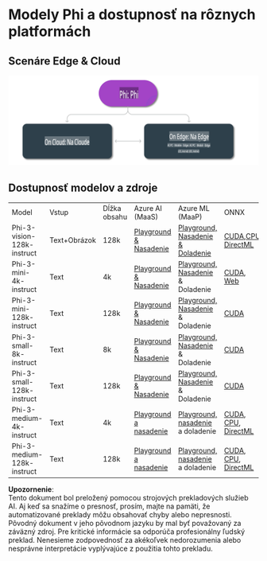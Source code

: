 # Modely Phi a dostupnosť na rôznych platformách 

## Scenáre Edge & Cloud

![EdgeCloud](../../../../../translated_images/01.phiedgecloud.b0223093d5c9be1e3050490fca4a8b42a0ea7445386aefc1e5b3f25d122b589d.sk.png)

## Dostupnosť modelov a zdroje

| | | | | | | | | |
|-|-|-|-|-|-|-|-|-|
|Model|Vstup|Dĺžka obsahu|Azure AI (MaaS)|Azure ML (MaaP)|ONNX|Hugging Face|Ollama|Nvidia NIM|
|Phi-3-vision-128k-instruct|Text+Obrázok|128k|[Playground & Nasadenie](https://ai.azure.com/explore/models/Phi-3-vision-128k-instruct/version/2/registry/azureml)|[Playground, Nasadenie & Doladenie](https://ml.azure.com/registries/azureml/models/Phi-3-vision-128k-instruct/version/2)|[CUDA](https://huggingface.co/microsoft/Phi-3-vision-128k-instruct-onnx-cuda/tree/main),[CPU](https://huggingface.co/microsoft/Phi-3-vision-128k-instruct-onnx-cpu/tree/main), [DirectML](https://huggingface.co/microsoft/Phi-3-vision-128k-instruct-onnx-directml/tree/main)|[Stiahnuť](https://huggingface.co/microsoft/Phi-3-vision-128k-instruct)|-NA-|[NIM API](https://build.nvidia.com/microsoft/phi-3-vision-128k-instruct)|
|Phi-3-mini-4k-instruct|Text|4k|[Playground & Nasadenie](https://aka.ms/phi3-mini-4k-azure-ml)|[Playground, Nasadenie](https://aka.ms/phi3-mini-4k-azure-ml) & Doladenie|[CUDA](https://huggingface.co/microsoft/Phi-3-mini-4k-instruct-onnx), [Web](https://huggingface.co/microsoft/Phi-3-mini-4k-instruct-onnx)|[Playground & Stiahnuť](https://huggingface.co/chat/models/microsoft/Phi-3-mini-4k-instruct)|[GGUF](https://huggingface.co/microsoft/Phi-3-mini-4k-instruct-gguf)|[NIM API](https://build.nvidia.com/microsoft/phi-3-mini-4k)|
|Phi-3-mini-128k-instruct|Text|128k|[Playground & Nasadenie](https://ai.azure.com/explore/models/Phi-3-mini-128k-instruct/version/9/registry/azureml)|[Playground, Nasadenie](https://ai.azure.com/explore/models/Phi-3-mini-128k-instruct/version/9/registry/azureml) & Doladenie|[CUDA](https://huggingface.co/microsoft/Phi-3-mini-128k-instruct-onnx)|[Stiahnuť](https://huggingface.co/microsoft/Phi-3-mini-128k-instruct-onnx)|-NA-|[NIM API](https://build.nvidia.com/microsoft/phi-3-mini)|
|Phi-3-small-8k-instruct|Text|8k|[Playground & Nasadenie](https://ml.azure.com/registries/azureml/models/Phi-3-small-8k-instruct/version/2)|[Playground, Nasadenie](https://ai.azure.com/explore/models/Phi-3-small-8k-instruct/version/2/registry/azureml) & Doladenie|[CUDA](https://huggingface.co/microsoft/Phi-3-small-8k-instruct-onnx-cuda)|[Stiahnuť](https://huggingface.co/microsoft/Phi-3-small-8k-instruct-onnx-cuda)|-NA-|[NIM API](https://build.nvidia.com/microsoft/phi-3-small-8k-instruct?docker=false)|
|Phi-3-small-128k-instruct|Text|128k|[Playground & Nasadenie](https://ai.azure.com/explore/models/Phi-3-small-128k-instruct/version/2/registry/azureml)|[Playground, Nasadenie](https://ml.azure.com/registries/azureml/models/Phi-3-small-128k-instruct/version/2) & Doladenie|[CUDA](https://huggingface.co/microsoft/Phi-3-medium-128k-instruct-onnx-cuda)|[Stiahnuť](https://huggingface.co/microsoft/Phi-3-small-128k-instruct)|-NA-|[NIM API](https://build.nvidia.com/microsoft/phi-3-small-128k-instruct?docker=false)|
|Phi-3-medium-4k-instruct|Text|4k|[Playground a nasadenie](https://huggingface.co/microsoft/Phi-3-medium-4k-instruct)|[Playground, nasadenie](https://ml.azure.com/registries/azureml/models/Phi-3-medium-4k-instruct/version/2) a doladenie|[CUDA](https://huggingface.co/microsoft/Phi-3-medium-4k-instruct-onnx-cuda/tree/main), [CPU](https://huggingface.co/microsoft/Phi-3-medium-4k-instruct-onnx-cpu/tree/main), [DirectML](https://huggingface.co/microsoft/Phi-3-medium-4k-instruct-onnx-directml/tree/main)|[Stiahnuť](https://huggingface.co/microsoft/Phi-3-medium-4k-instruct)|-NA-|[NIM API](https://build.nvidia.com/microsoft/phi-3-medium-4k-instruct?docker=false)|
|Phi-3-medium-128k-instruct|Text|128k|[Playground a nasadenie](https://ai.azure.com/explore/models/Phi-3-medium-128k-instruct/version/2)|[Playground, nasadenie](https://ml.azure.com/registries/azureml/models/Phi-3-medium-128k-instruct/version/2) a doladenie|[CUDA](https://huggingface.co/microsoft/Phi-3-medium-128k-instruct-onnx-cuda/tree/main), [CPU](https://huggingface.co/microsoft/Phi-3-medium-128k-instruct-onnx-cpu/tree/main), [DirectML](https://huggingface.co/microsoft/Phi-3-medium-128k-instruct-onnx-directml/tree/main)|[Stiahnuť](https://huggingface.co/microsoft/Phi-3-medium-128k-instruct)|-NA-|-NA-|

**Upozornenie**:  
Tento dokument bol preložený pomocou strojových prekladových služieb AI. Aj keď sa snažíme o presnosť, prosím, majte na pamäti, že automatizované preklady môžu obsahovať chyby alebo nepresnosti. Pôvodný dokument v jeho pôvodnom jazyku by mal byť považovaný za záväzný zdroj. Pre kritické informácie sa odporúča profesionálny ľudský preklad. Nenesieme zodpovednosť za akékoľvek nedorozumenia alebo nesprávne interpretácie vyplývajúce z použitia tohto prekladu.